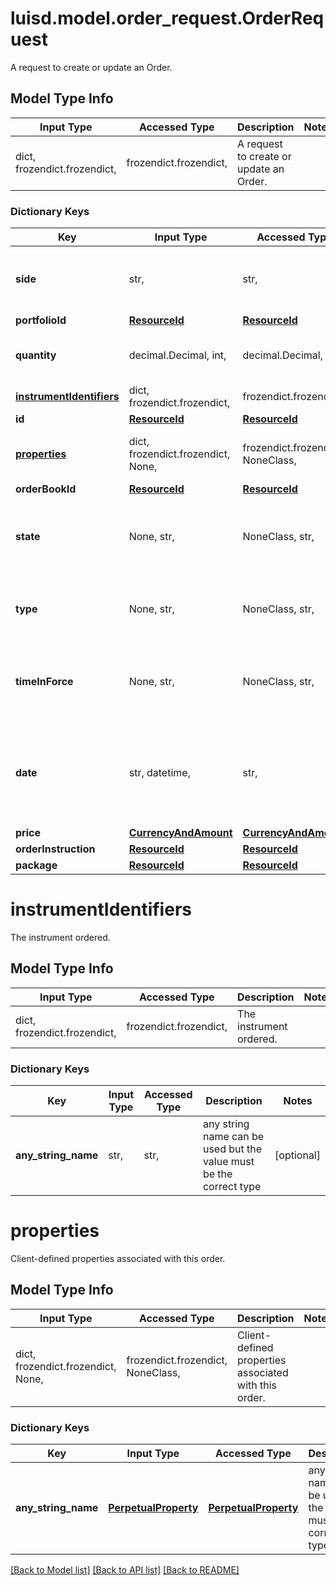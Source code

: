 # luisd.model.order_request.OrderRequest

A request to create or update an Order.

## Model Type Info
Input Type | Accessed Type | Description | Notes
------------ | ------------- | ------------- | -------------
dict, frozendict.frozendict,  | frozendict.frozendict,  | A request to create or update an Order. | 

### Dictionary Keys
Key | Input Type | Accessed Type | Description | Notes
------------ | ------------- | ------------- | ------------- | -------------
**side** | str,  | str,  | The client&#x27;s representation of the order&#x27;s side (buy, sell, short, etc) | 
**portfolioId** | [**ResourceId**](ResourceId.md) | [**ResourceId**](ResourceId.md) |  | 
**quantity** | decimal.Decimal, int,  | decimal.Decimal,  | The quantity of given instrument ordered. | value must be a 32 bit integer
**[instrumentIdentifiers](#instrumentIdentifiers)** | dict, frozendict.frozendict,  | frozendict.frozendict,  | The instrument ordered. | 
**id** | [**ResourceId**](ResourceId.md) | [**ResourceId**](ResourceId.md) |  | 
**[properties](#properties)** | dict, frozendict.frozendict, None,  | frozendict.frozendict, NoneClass,  | Client-defined properties associated with this order. | [optional] 
**orderBookId** | [**ResourceId**](ResourceId.md) | [**ResourceId**](ResourceId.md) |  | [optional] 
**state** | None, str,  | NoneClass, str,  | The order&#x27;s state (examples: New, PartiallyFilled, ...) | [optional] 
**type** | None, str,  | NoneClass, str,  | The order&#x27;s type (examples: Limit, Market, ...) | [optional] 
**timeInForce** | None, str,  | NoneClass, str,  | The order&#x27;s time in force (examples: Day, GoodTilCancel, ...) | [optional] 
**date** | str, datetime,  | str,  | The date on which the order was made | [optional] value must conform to RFC-3339 date-time
**price** | [**CurrencyAndAmount**](CurrencyAndAmount.md) | [**CurrencyAndAmount**](CurrencyAndAmount.md) |  | [optional] 
**orderInstruction** | [**ResourceId**](ResourceId.md) | [**ResourceId**](ResourceId.md) |  | [optional] 
**package** | [**ResourceId**](ResourceId.md) | [**ResourceId**](ResourceId.md) |  | [optional] 

# instrumentIdentifiers

The instrument ordered.

## Model Type Info
Input Type | Accessed Type | Description | Notes
------------ | ------------- | ------------- | -------------
dict, frozendict.frozendict,  | frozendict.frozendict,  | The instrument ordered. | 

### Dictionary Keys
Key | Input Type | Accessed Type | Description | Notes
------------ | ------------- | ------------- | ------------- | -------------
**any_string_name** | str,  | str,  | any string name can be used but the value must be the correct type | [optional] 

# properties

Client-defined properties associated with this order.

## Model Type Info
Input Type | Accessed Type | Description | Notes
------------ | ------------- | ------------- | -------------
dict, frozendict.frozendict, None,  | frozendict.frozendict, NoneClass,  | Client-defined properties associated with this order. | 

### Dictionary Keys
Key | Input Type | Accessed Type | Description | Notes
------------ | ------------- | ------------- | ------------- | -------------
**any_string_name** | [**PerpetualProperty**](PerpetualProperty.md) | [**PerpetualProperty**](PerpetualProperty.md) | any string name can be used but the value must be the correct type | [optional] 

[[Back to Model list]](../../README.md#documentation-for-models) [[Back to API list]](../../README.md#documentation-for-api-endpoints) [[Back to README]](../../README.md)

